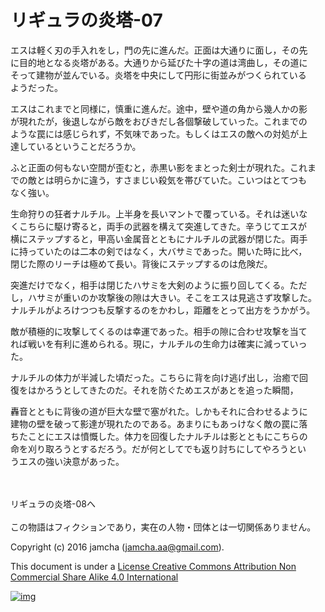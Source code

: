 # リギュラの炎塔-07

エスは軽く刃の手入れをし，門の先に進んだ。正面は大通りに面し，その先  
に目的地となる炎塔がある。大通りから延びた十字の道は湾曲し，その道に  
そって建物が並んでいる。炎塔を中央にして円形に街並みがつくられている  
ようだった。  

エスはこれまでと同様に，慎重に進んだ。途中，壁や道の角から幾人かの影  
が現れたが，後退しながら敵をおびきだし各個撃破していった。これまでの  
ような罠には感じられず，不気味であった。もしくはエスの敵への対処が上  
達しているということだろうか。  

ふと正面の何もない空間が歪むと，赤黒い影をまとった剣士が現れた。これま  
での敵とは明らかに違う，すさまじい殺気を帯びていた。こいつはとてつも  
なく強い。  

生命狩りの狂者ナルチル。上半身を長いマントで覆っている。それは迷いな  
くこちらに駆け寄ると，両手の武器を構えて突進してきた。辛うじてエスが  
横にステップすると，甲高い金属音とともにナルチルの武器が閉じた。両手  
に持っていたのは二本の剣ではなく，大バサミであった。開いた時に比べ，  
閉じた際のリーチは極めて長い。背後にステップするのは危険だ。  

突進だけでなく，相手は閉じたハサミを大剣のように振り回してくる。ただ  
し，ハサミが重いのか攻撃後の隙は大きい。そこをエスは見逃さず攻撃した。  
ナルチルがよろけつつも反撃するのをかわし，距離をとって出方をうかがう。  

敵が積極的に攻撃してくるのは幸運であった。相手の隙に合わせ攻撃を当て  
れば戦いを有利に進められる。現に，ナルチルの生命力は確実に減っていっ  
た。  

ナルチルの体力が半減した頃だった。こちらに背を向け逃げ出し，治癒で回  
復をはかろうとしてきたのだ。それを防ぐためエスがあとを追った瞬間，  

轟音とともに背後の道が巨大な壁で塞がれた。しかもそれに合わせるように  
建物の壁を破って影達が現れたのである。あまりにもあっけなく敵の罠に落  
ちたことにエスは憤慨した。体力を回復したナルチルは影とともにこちらの  
命を刈り取ろうとするだろう。だが何としてでも返り討ちにしてやろうとい  
うエスの強い決意があった。  

<br>  
<br>  
リギュラの炎塔-08へ  

<br>  
<br>  
この物語はフィクションであり，実在の人物・団体とは一切関係ありません。  

Copyright (c) 2016 jamcha (jamcha.aa@gmail.com).  

This document is under a [License Creative Commons Attribution Non Commercial Share Alike 4.0 International](http://creativecommons.org/licenses/by-nc-sa/4.0/deed)  

[![img](http://i.creativecommons.org/l/by-nc-sa/3.0/80x15.png)](http://creativecommons.org/licenses/by-nc-sa/4.0/deed)
